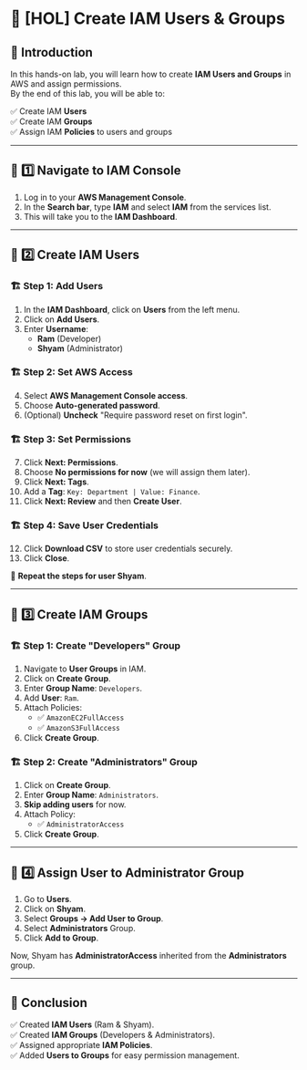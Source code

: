 # 🔐 [HOL] Create IAM Users & Groups

## 🎉 Introduction
In this hands-on lab, you will learn how to create **IAM Users and Groups** in AWS and assign permissions.  
By the end of this lab, you will be able to:

✅ Create IAM **Users**  
✅ Create IAM **Groups**  
✅ Assign IAM **Policies** to users and groups  

---

## 📌 1️⃣ Navigate to IAM Console
1. Log in to your **AWS Management Console**.
2. In the **Search bar**, type **IAM** and select **IAM** from the services list.
3. This will take you to the **IAM Dashboard**.

---

## 📌 2️⃣ Create IAM Users
### 🏗️ Step 1: Add Users
1. In the **IAM Dashboard**, click on **Users** from the left menu.
2. Click on **Add Users**.
3. Enter **Username**:  
   - **Ram** (Developer)  
   - **Shyam** (Administrator)  

### 🏗️ Step 2: Set AWS Access  
4. Select **AWS Management Console access**.
5. Choose **Auto-generated password**.
6. (Optional) **Uncheck** "Require password reset on first login".

### 🏗️ Step 3: Set Permissions  
7. Click **Next: Permissions**.  
8. Choose **No permissions for now** (we will assign them later).  
9. Click **Next: Tags**.  
10. Add a **Tag**: `Key: Department | Value: Finance`.  
11. Click **Next: Review** and then **Create User**.

### 🏗️ Step 4: Save User Credentials  
12. Click **Download CSV** to store user credentials securely.  
13. Click **Close**.

🚀 **Repeat the steps for user Shyam**.

---

## 📌 3️⃣ Create IAM Groups
### 🏗️ Step 1: Create "Developers" Group
1. Navigate to **User Groups** in IAM.
2. Click on **Create Group**.
3. Enter **Group Name**: `Developers`.
4. Add **User**: `Ram`.
5. Attach Policies:  
   - ✅ `AmazonEC2FullAccess`
   - ✅ `AmazonS3FullAccess`
6. Click **Create Group**.

### 🏗️ Step 2: Create "Administrators" Group
1. Click on **Create Group**.
2. Enter **Group Name**: `Administrators`.
3. **Skip adding users** for now.
4. Attach Policy:  
   - ✅ `AdministratorAccess`
5. Click **Create Group**.

---

## 📌 4️⃣ Assign User to Administrator Group
1. Go to **Users**.
2. Click on **Shyam**.
3. Select **Groups → Add User to Group**.
4. Select **Administrators** Group.
5. Click **Add to Group**.

Now, Shyam has **AdministratorAccess** inherited from the **Administrators** group.

---

## 🎯 Conclusion
✅ Created **IAM Users** (Ram & Shyam).  
✅ Created **IAM Groups** (Developers & Administrators).  
✅ Assigned appropriate **IAM Policies**.  
✅ Added **Users to Groups** for easy permission management.  

